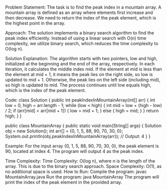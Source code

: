 Problem Statement:
The task is to find the peak index in a mountain array. A mountain array is defined as an array where elements first increase and then decrease. We need to return the index of the peak element, which is the highest point in the array.

Approach:
The solution implements a binary search algorithm to find the peak index efficiently. Instead of using a linear search with O(n) time complexity, we utilize binary search, which reduces the time complexity to O(log n).

Solution Explanation:
The algorithm starts with two pointers, low and high, initialized at the beginning and the end of the array, respectively.
In each iteration, it calculates the middle index mid.
If the element at mid is less than the element at mid + 1, it means the peak lies on the right side, so low is updated to mid + 1.
Otherwise, the peak lies on the left side (including mid), so high is updated to mid.
The process continues until low equals high, which is the index of the peak element.

Code:
class Solution {
    public int peakIndexInMountainArray(int[] arr) {
        int low = 0, high = arr.length - 1;
        while (low < high) {
            int mid = low + (high - low) / 2;
            if (arr[mid] < arr[mid + 1]) {
                low = mid + 1;
            } else {
                high = mid;
            }
        }
        return high;
    }
}

public class MountainArray {
    public static void main(String[] args) {
        Solution obj = new Solution();
        int arr[] = {0, 1, 5, 88, 90, 70, 30, 0};
        System.out.println(obj.peakIndexInMountainArray(arr));  // Output: 4
    }
}


Example:
For the input array {0, 1, 5, 88, 90, 70, 30, 0}, the peak element is 90, located at index 4. The program will output 4 as the peak index.

Time Complexity:
Time Complexity: O(log n), where n is the length of the array. This is due to the binary search approach.
Space Complexity: O(1), as no additional space is used.
How to Run:
Compile the program: javac MountainArray.java
Run the program: java MountainArray
The program will print the index of the peak element in the provided array.